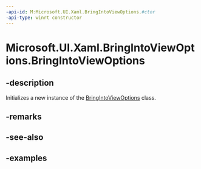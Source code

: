 ```yaml
---
-api-id: M:Microsoft.UI.Xaml.BringIntoViewOptions.#ctor
-api-type: winrt constructor
---
```


<!-- Method syntax.
public BringIntoViewOptions.BringIntoViewOptions()
-->

# Microsoft.UI.Xaml.BringIntoViewOptions.BringIntoViewOptions


## -description

Initializes a new instance of the [BringIntoViewOptions](bringintoviewoptions.md) class.

## -remarks

## -see-also

## -examples

